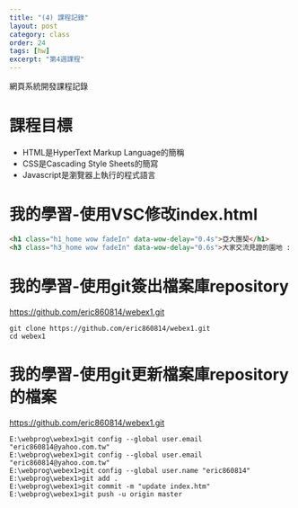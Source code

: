 ```yaml
---
title: "(4) 課程記錄"
layout: post
category: class
order: 24
tags: [hw]
excerpt: "第4週課程"
---
```

網頁系統開發課程記錄


# 課程目標
- HTML是HyperText Markup Language的簡稱
- CSS是Cascading Style Sheets的簡寫
- Javascript是瀏覽器上執行的程式語言

# 我的學習-使用VSC修改index.html
```html
<h1 class="h1_home wow fadeIn" data-wow-delay="0.4s">亞大團契</h1>
<h3 class="h3_home wow fadeIn" data-wow-delay="0.6s">大家交流見證的園地 : )</h3>
```
# 我的學習-使用git簽出檔案庫repository
https://github.com/eric860814/webex1.git
```
git clone https://github.com/eric860814/webex1.git
cd webex1
```
# 我的學習-使用git更新檔案庫repository的檔案
https://github.com/eric860814/webex1.git
```
E:\webprog\webex1>git config --global user.email "eric860814@yahoo.com.tw"
E:\webprog\webex1>git config --global user.email "eric860814@yahoo.com.tw"
E:\webprog\webex1>git config --global user.name "eric860814"
E:\webprog\webex1>git add .
E:\webprog\webex1>git commit -m "update index.htm"
E:\webprog\webex1>git push -u origin master
```







